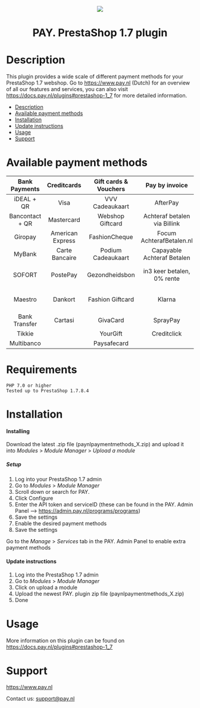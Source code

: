 <p align="center">
  <img src="https://www.pay.nl/uploads/1/brands/main_logo.png" />
</p>
<h1 align="center">PAY. PrestaShop 1.7 plugin</h1>

# Description

This plugin provides a wide scale of different payment methods for your PrestaShop 1.7 webshop. Go to https://www.pay.nl (Dutch) for an overview of all our features and services, you can also visit https://docs.pay.nl/plugins#prestashop-1_7 for more detailed information.

- [Description](#description)
- [Available payment methods](#available-payment-methods)
- [Installation](#installation)
- [Update instructions](#update-instructions)
- [Usage](#usage)
- [Support](#support)

# Available payment methods

Bank Payments  | Creditcards | Gift cards & Vouchers | Pay by invoice | Others | 
:-----------: | :-----------: | :-----------: | :-----------: | :-----------: |
iDEAL + QR |Visa | VVV Cadeaukaart | AfterPay | PayPal |
Bancontact + QR |  Mastercard | Webshop Giftcard | Achteraf betalen via Billink | WeChatPay | 
Giropay |American Express | FashionCheque | Focum AchterafBetalen.nl | AmazonPay |
MyBank | Carte Bancaire | Podium Cadeaukaart | Capayable Achteraf Betalen | Cashly | 
SOFORT | PostePay | Gezondheidsbon | in3 keer betalen, 0% rente | Pay Fixed Price (phone) |
Maestro | Dankort | Fashion Giftcard | Klarna | Instore Payments (POS) |
Bank Transfer | Cartasi | GivaCard | SprayPay | Przelewy24 | 
| Tikkie | | YourGift | Creditclick | Apple Pay | 
| Multibanco | | Paysafecard | | Payconiq


# Requirements

    PHP 7.0 or higher
    Tested up to PrestaShop 1.7.8.4


# Installation
#### Installing

Download the latest .zip file (paynlpaymentmethods_X.zip) and upload it into *Modules* > *Module Manager* > *Upload a module*

##### Setup

1. Log into your PrestaShop 1.7 admin
2. Go to *Modules* > *Module Manager*
3. Scroll down or search for PAY.
4. Click Configure
5. Enter the API token and serviceID (these can be found in the PAY. Admin Panel --> https://admin.pay.nl/programs/programs)
6. Save the settings
7. Enable the desired payment methods
8. Save the settings

Go to the *Manage* > *Services* tab in the PAY. Admin Panel to enable extra payment methods

#### Update instructions

1. Log into the PrestaShop 1.7 admin
2. Go to *Modules* > *Module Manager*
3. Click on upload a module
4. Upload the newest PAY. plugin zip file (paynlpaymentmethods_X.zip)
5. Done

# Usage

More information on this plugin can be found on https://docs.pay.nl/plugins#prestashop-1_7

# Support
https://www.pay.nl

Contact us: support@pay.nl
